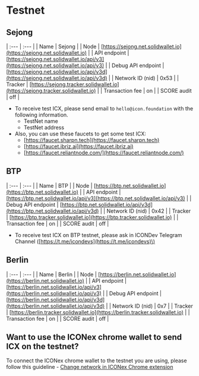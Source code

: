 # Testnet

## Sejong

| :--- | :--- |
| Name | Sejong |
| Node | [https://sejong.net.solidwallet.io](https://sejong.net.solidwallet.io) |
| API endpoint | [https://sejong.net.solidwallet.io/api/v3](https://sejong.net.solidwallet.io/api/v3) |
| Debug API endpoint | [https://sejong.net.solidwallet.io/api/v3d](https://sejong.net.solidwallet.io/api/v3d) |
| Network ID \(nid\) | 0x53 |
| Tracker | [https://sejong.tracker.solidwallet.io](https://sejong.tracker.solidwallet.io) |
| Transaction fee | on |
| SCORE audit | off |

* To receive test ICX, please send email to `hello@icon.foundation` with the following information.
  * TestNet name
  * TestNet address
* Also, you can use these faucets to get some test ICX: 
  * [https://faucet.sharpn.tech](https://faucet.sharpn.tech)
  * [https://faucet.ibriz.ai](https://faucet.ibriz.ai)
  * [https://faucet.reliantnode.com/](https://faucet.reliantnode.com/)

## BTP

| :--- | :--- |
| Name | BTP |
| Node | [https://btp.net.solidwallet.io](https://btp.net.solidwallet.io) |
| API endpoint | [https://btp.net.solidwallet.io/api/v3](https://btp.net.solidwallet.io/api/v3) |
| Debug API endpoint | [https://btp.net.solidwallet.io/api/v3d](https://btp.net.solidwallet.io/api/v3d) |
| Network ID \(nid\) | 0x42 |
| Tracker | [https://btp.tracker.solidwallet.io](https://btp.tracker.solidwallet.io) |
| Transaction fee | on |
| SCORE audit | off |

* To receive test ICX on BTP testnet, please ask in ICONDev Telegram Channel \([https://t.me/icondevs](https://t.me/icondevs)\)

## Berlin

| :--- | :--- |
| Name | Berlin |
| Node | [https://berlin.net.solidwallet.io](https://berlin.net.solidwallet.io) |
| API endpoint | [https://berlin.net.solidwallet.io/api/v3](https://berlin.net.solidwallet.io/api/v3) |
| Debug API endpoint | [https://berlin.net.solidwallet.io/api/v3d](https://berlin.net.solidwallet.io/api/v3d) |
| Network ID \(nid\) | 0x7 |
| Tracker | [https://berlin.tracker.solidwallet.io](https://berlin.tracker.solidwallet.io) |
| Transaction fee | on |
| SCORE audit | off |

## Want to use the ICONex chrome wallet to send ICX on the testnet?

To connect the ICONex chrome wallet to the testnet you are using, please follow this guideline - [Change network in ICONex Chrome extension](../../references/how-to/change-network-in-iconex.md)

